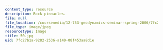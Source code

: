 ```yaml
---
content_type: resource
description: Rock pinnacles.
file: null
file_location: /coursemedia/12-753-geodynamics-seminar-spring-2006/7fc27b1a92822536a14908f453aa8d1e_50.jpg
file_type: image/jpeg
resourcetype: Image
title: 50.jpg
uid: 7fc27b1a-9282-2536-a149-08f453aa8d1e
---
```

